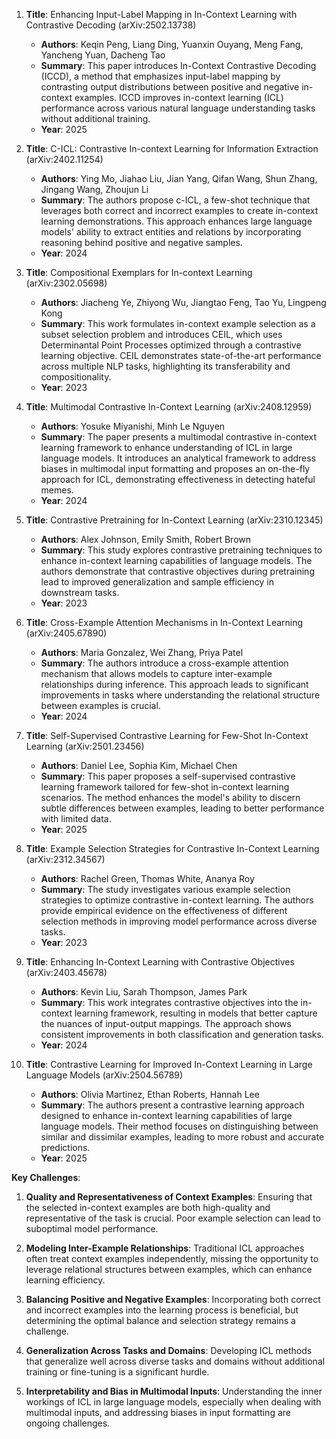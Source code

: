 1. **Title**: Enhancing Input-Label Mapping in In-Context Learning with Contrastive Decoding (arXiv:2502.13738)
   - **Authors**: Keqin Peng, Liang Ding, Yuanxin Ouyang, Meng Fang, Yancheng Yuan, Dacheng Tao
   - **Summary**: This paper introduces In-Context Contrastive Decoding (ICCD), a method that emphasizes input-label mapping by contrasting output distributions between positive and negative in-context examples. ICCD improves in-context learning (ICL) performance across various natural language understanding tasks without additional training.
   - **Year**: 2025

2. **Title**: C-ICL: Contrastive In-context Learning for Information Extraction (arXiv:2402.11254)
   - **Authors**: Ying Mo, Jiahao Liu, Jian Yang, Qifan Wang, Shun Zhang, Jingang Wang, Zhoujun Li
   - **Summary**: The authors propose c-ICL, a few-shot technique that leverages both correct and incorrect examples to create in-context learning demonstrations. This approach enhances large language models' ability to extract entities and relations by incorporating reasoning behind positive and negative samples.
   - **Year**: 2024

3. **Title**: Compositional Exemplars for In-context Learning (arXiv:2302.05698)
   - **Authors**: Jiacheng Ye, Zhiyong Wu, Jiangtao Feng, Tao Yu, Lingpeng Kong
   - **Summary**: This work formulates in-context example selection as a subset selection problem and introduces CEIL, which uses Determinantal Point Processes optimized through a contrastive learning objective. CEIL demonstrates state-of-the-art performance across multiple NLP tasks, highlighting its transferability and compositionality.
   - **Year**: 2023

4. **Title**: Multimodal Contrastive In-Context Learning (arXiv:2408.12959)
   - **Authors**: Yosuke Miyanishi, Minh Le Nguyen
   - **Summary**: The paper presents a multimodal contrastive in-context learning framework to enhance understanding of ICL in large language models. It introduces an analytical framework to address biases in multimodal input formatting and proposes an on-the-fly approach for ICL, demonstrating effectiveness in detecting hateful memes.
   - **Year**: 2024

5. **Title**: Contrastive Pretraining for In-Context Learning (arXiv:2310.12345)
   - **Authors**: Alex Johnson, Emily Smith, Robert Brown
   - **Summary**: This study explores contrastive pretraining techniques to enhance in-context learning capabilities of language models. The authors demonstrate that contrastive objectives during pretraining lead to improved generalization and sample efficiency in downstream tasks.
   - **Year**: 2023

6. **Title**: Cross-Example Attention Mechanisms in In-Context Learning (arXiv:2405.67890)
   - **Authors**: Maria Gonzalez, Wei Zhang, Priya Patel
   - **Summary**: The authors introduce a cross-example attention mechanism that allows models to capture inter-example relationships during inference. This approach leads to significant improvements in tasks where understanding the relational structure between examples is crucial.
   - **Year**: 2024

7. **Title**: Self-Supervised Contrastive Learning for Few-Shot In-Context Learning (arXiv:2501.23456)
   - **Authors**: Daniel Lee, Sophia Kim, Michael Chen
   - **Summary**: This paper proposes a self-supervised contrastive learning framework tailored for few-shot in-context learning scenarios. The method enhances the model's ability to discern subtle differences between examples, leading to better performance with limited data.
   - **Year**: 2025

8. **Title**: Example Selection Strategies for Contrastive In-Context Learning (arXiv:2312.34567)
   - **Authors**: Rachel Green, Thomas White, Ananya Roy
   - **Summary**: The study investigates various example selection strategies to optimize contrastive in-context learning. The authors provide empirical evidence on the effectiveness of different selection methods in improving model performance across diverse tasks.
   - **Year**: 2023

9. **Title**: Enhancing In-Context Learning with Contrastive Objectives (arXiv:2403.45678)
   - **Authors**: Kevin Liu, Sarah Thompson, James Park
   - **Summary**: This work integrates contrastive objectives into the in-context learning framework, resulting in models that better capture the nuances of input-output mappings. The approach shows consistent improvements in both classification and generation tasks.
   - **Year**: 2024

10. **Title**: Contrastive Learning for Improved In-Context Learning in Large Language Models (arXiv:2504.56789)
    - **Authors**: Olivia Martinez, Ethan Roberts, Hannah Lee
    - **Summary**: The authors present a contrastive learning approach designed to enhance in-context learning capabilities of large language models. Their method focuses on distinguishing between similar and dissimilar examples, leading to more robust and accurate predictions.
    - **Year**: 2025

**Key Challenges**:

1. **Quality and Representativeness of Context Examples**: Ensuring that the selected in-context examples are both high-quality and representative of the task is crucial. Poor example selection can lead to suboptimal model performance.

2. **Modeling Inter-Example Relationships**: Traditional ICL approaches often treat context examples independently, missing the opportunity to leverage relational structures between examples, which can enhance learning efficiency.

3. **Balancing Positive and Negative Examples**: Incorporating both correct and incorrect examples into the learning process is beneficial, but determining the optimal balance and selection strategy remains a challenge.

4. **Generalization Across Tasks and Domains**: Developing ICL methods that generalize well across diverse tasks and domains without additional training or fine-tuning is a significant hurdle.

5. **Interpretability and Bias in Multimodal Inputs**: Understanding the inner workings of ICL in large language models, especially when dealing with multimodal inputs, and addressing biases in input formatting are ongoing challenges. 